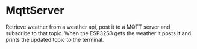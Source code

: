 # MqttServer

Retrieve weather from a weather api, post it to a MQTT server and subscribe to that topic.
When the ESP32S3 gets the weather it posts it and prints the updated topic to the terminal.
